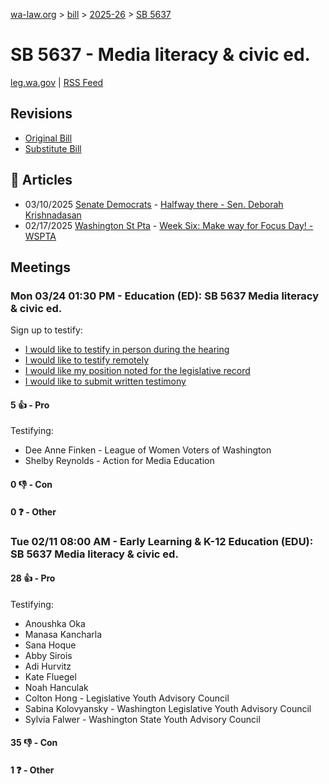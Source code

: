 [wa-law.org](/) > [bill](/bill/) > [2025-26](/bill/2025-26/) > [SB 5637](/bill/2025-26/sb/5637/)

# SB 5637 - Media literacy & civic ed.
[leg.wa.gov](https://app.leg.wa.gov/billsummary?BillNumber=5637&Year=2025&Initiative=false) | [RSS Feed](./rss.xml)

## Revisions
* [Original Bill](1/)
* [Substitute Bill](S/)

## 📰 Articles
* 03/10/2025 [Senate Democrats](/org/senate_democrats/) - [Halfway there - Sen. Deborah Krishnadasan](https://senatedemocrats.wa.gov/Krishnadasan/2025/03/10/halfway-there/#:~:text=SB%205637)
* 02/17/2025 [Washington St Pta](/org/washington_st_pta/) - [Week Six: Make way for Focus Day! - WSPTA](https://www.wastatepta.org/week-six-make-way-for-focus-day/#:~:text=SB%205637)

## Meetings
### Mon 03/24 01:30 PM - Education (ED): SB 5637 Media literacy & civic ed.
Sign up to testify:
* [I would like to testify in person during the hearing](https://app.leg.wa.gov/csi/Testifier/Add?chamber=House&mId=33103&aId=165974&caId=26694&tId=1)
* [I would like to testify remotely](https://app.leg.wa.gov/csi/Testifier/Add?chamber=House&mId=33103&aId=165974&caId=26694&tId=2)
* [I would like my position noted for the legislative record](https://app.leg.wa.gov/csi/Testifier/Add?chamber=House&mId=33103&aId=165974&caId=26694&tId=3)
* [I would like to submit written testimony](https://app.leg.wa.gov/csi/Testifier/Add?chamber=House&mId=33103&aId=165974&caId=26694&tId=4)

#### 5 👍 - Pro
Testifying:
* Dee Anne Finken - League of Women Voters of Washington
* Shelby Reynolds - Action for Media Education

#### 0 👎 - Con

#### 0 ❓ - Other

### Tue 02/11 08:00 AM - Early Learning & K-12 Education (EDU): SB 5637 Media literacy & civic ed.
#### 28 👍 - Pro
Testifying:
* Anoushka Oka
* Manasa Kancharla
* Sana Hoque
* Abby Sirois
* Adi Hurvitz
* Kate Fluegel
* Noah Hanculak
* Colton Hong - Legislative Youth Advisory Council
* Sabina Kolovyansky - Washington Legislative Youth Advisory Council
* Sylvia Falwer - Washington State Youth Advisory Council

#### 35 👎 - Con

#### 1 ❓ - Other
